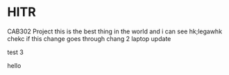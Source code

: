 # HITR
CAB302 Project
this is the best thing in the world and i can see hk;legawhk
chekc if this change goes through 
chang 2 laptop update

test 3

hello